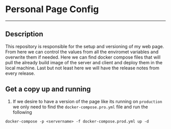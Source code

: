 # Personal Page Config

--- 

## Description

This repository is responsible for the setup and versioning of my web page. From here we can control the values from all the enviromet variables 
and overwrite them if needed. Here we can find docker compose files that will pull the already build image of the server and client and deploy them
in the local machine. Last but not least here we will have the release notes from every release.

## Get a copy up and running

1. If we desire to have a version of the page like its running on ```production``` we only need to find the ```docker-compose.pro.yml``` file and run the following
```shell
docker-compose -p <servername> -f docker-compose.prod.yml up -d
```
